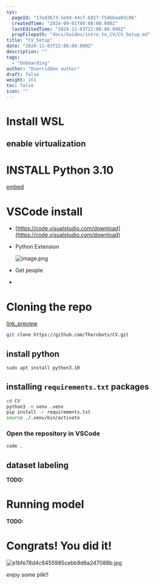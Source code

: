 ```yaml
---
sys:
  pageId: "17ed3673-5e94-44cf-b817-f54bbaa03c06"
  createdTime: "2024-09-01T00:08:00.000Z"
  lastEditedTime: "2024-11-03T22:06:00.000Z"
  propFilepath: "docs/Guides/intro_to_CV/CV_Setup.md"
title: "CV_Setup"
date: "2024-11-03T22:06:00.000Z"
description: ""
tags:
  - "Onboarding"
author: "Overridden author"
draft: false
weight: 161
toc: false
icon: ""
---
```


# Install WSL

## enable virtualization

# INSTALL Python 3.10

[embed](https://www.rose-hulman.edu/class/csse/csse132/2425a/labs/prelab1-wsl2.html)

# VSCode install

- [https://code.visualstudio.com/download](https://code.visualstudio.com/download)
- Python Extension

	![image.png](https://prod-files-secure.s3.us-west-2.amazonaws.com/d518164a-d88e-44d1-a4ee-3adb3bd8bce0/d82b6650-a5e4-4d3c-b8c9-93d817dae00e/image.png?X-Amz-Algorithm=AWS4-HMAC-SHA256&X-Amz-Content-Sha256=UNSIGNED-PAYLOAD&X-Amz-Credential=ASIAZI2LB466WRF3G4KH%2F20250515%2Fus-west-2%2Fs3%2Faws4_request&X-Amz-Date=20250515T110747Z&X-Amz-Expires=3600&X-Amz-Security-Token=IQoJb3JpZ2luX2VjEHMaCXVzLXdlc3QtMiJIMEYCIQC9gPy2%2FjJPD%2FIDeVT8VLb%2F9V8OsMgy4I92vGt0a4%2FjDgIhAIQfUR9O904tsaAQoP%2BxcvqF%2BQ3TwrMrB6Mfk4FksWgpKv8DCCwQABoMNjM3NDIzMTgzODA1IgynwZABGoLzvUC9zawq3AMmkECk1Sb%2FjSWVM1VhkC8QvHveKcXblfdZuYcZvpbq8nT3rON0wqlJgGUDGwb6xOc4vQc4OEdCIqglSrr7%2BfhAGpwCADs2ZSZoFe%2F%2B4BDa9Wgh3Hk6h2yjuS2bL9nM%2BSXn3Jqv%2BPBBttOSsrwf5z6WrxFAIsQCtvriLPhMbXKilrXJdbxcnh%2FWFjaS25k8lZcxJNbmoYcRu2IocyaoI37U4q%2BN7P4Z51XK5Jm6p%2FD30ecH2E5dsZ5rrDO2VTi6PK7HHCUXVXm%2F8f1vJNqZa1O15gNsMnoZRfXazezkkW44Z67yzcs6KZ%2FyLuzpfl4Mq7FDUSDEGu4q%2FP5p72s5xIoLSGzMoNAbY25%2B638Y7iSTEQzVLQ25tkG%2FlxpeQ3dyaNZmRYNWZ7Zm18JFOYbNh829QrD1%2F31kffTqM%2FFFroiJIFyNtmVQcEwo6TPK8xic5rLUii7U1p%2BB4JJMEcW7uy2H12JUwkM%2Fq2w8il%2B7qeUHdcx8nPlxuk2dxSI5%2BFLSfw6ObTmPWKVuYEJ%2FdzrIXrg7Pw12JyxdnB8%2FCoklzspzYiL2u2bYtzvcFWtwiVV8ERd16feMSAgI3r2c%2BQZPiaVVDEa90HEbjlQI7BW7ic%2FVvlYClpSqSWG%2BL2pdxjCihZfBBjqkASv6NgxQ5GVszHDm4qVeX93%2BfMzgDszo6fVXaYypXYAt3fo8mSNGp6PAEWT26W5U68n2uL2vQN5tMp74QJ1PjKmNaJsYEAdgksbNloO3mrtOByxA3XBwYhlI7CrcSinuiuY0Rl6N5kQH%2BNe1S6LOfciAZM2EOwIijHaeJiFj2Ynfc4282Io%2F4EsYHdJGGXhJSffmu5%2FZIiTngpKgp2U62pgYqPVw&X-Amz-Signature=cb029dfa8095bd71d08f21f9c8b7c0f573fa8cad7c92593bf690294b9e0b4b70&X-Amz-SignedHeaders=host&x-id=GetObject)
- Get people
- 

# Cloning the repo

[link_preview](https://github.com/Thornbots/CV/)

```bash
git clone https://github.com/Thornbots/CV.git
```

## install python

```bash
sudo apt install python3.10
```

## installing `requirements.txt` packages

```bash
cd CV
python3 -m venv .venv
pip install -r requirements.txt
source ./.venv/bin/activate
```

### Open the repository in VSCode

```bash
code .
```

## dataset labeling  

**TODO:**

# Running model

**TODO:**

# Congrats! You did it!

![e1bfe78d4c6455985cebb9d6a247088b.jpg](https://prod-files-secure.s3.us-west-2.amazonaws.com/d518164a-d88e-44d1-a4ee-3adb3bd8bce0/7d1ce04e-65d6-40c8-814d-754280e9515a/e1bfe78d4c6455985cebb9d6a247088b.jpg?X-Amz-Algorithm=AWS4-HMAC-SHA256&X-Amz-Content-Sha256=UNSIGNED-PAYLOAD&X-Amz-Credential=ASIAZI2LB466X4MLNCNF%2F20250515%2Fus-west-2%2Fs3%2Faws4_request&X-Amz-Date=20250515T110746Z&X-Amz-Expires=3600&X-Amz-Security-Token=IQoJb3JpZ2luX2VjEHMaCXVzLXdlc3QtMiJGMEQCIFdKCVIuDZ4Gph9FIkrtnZDBn6pHlf7MPIbHA%2FddPCYEAiB0avURVDhne%2Bz4BajP3NlJ6zVU0tdLrkfRNLeX90IH%2Bir%2FAwgsEAAaDDYzNzQyMzE4MzgwNSIMUht9AGQrAb%2Fw71ZqKtwD9VefvSNLBV3JseHN7xEHpxyHsObA0UxVgiAW0vgryLnrVkZm4afxnzYaE0Slmj81BQBVr%2Fu3Fr%2BfV33pLvNssp1l%2FxHlWYFFc1Hf9Wxd9O2g313u0oEt%2BCSm52a9ZwhGqgRkhbptTTrmfIUzfk%2FZw%2FfeRsciMFQNWHUDrwdaXBoasvUzWoa1ofQ3%2FGWDioWR19cLPHCoYrP2plkYXQtBQQmkOrpEb9bxQz3m5VI%2FKXZCfIF483Qz4JV7Uzc9ncbpOgiyCeDBHNDy1tfc0qZthBANO%2FQJNhdN7JQuN6C1df2Vr5TZrKluS5Es88dEz0JLBSl5SdpVr%2Br8FlEXjJL6RSVIZSBm7qcfrwQT1GV5LX0%2F2a%2Fsda%2Bfk9vwjybWwnAQj2fwPuTPci8EtSUb2eekehNsi9RbZSxjrMTT%2Fxri%2F1S1FLQAGZSQjG%2Fm9vaUf14Y6P5ic1TtKKltjt4Trcrx4ao4HP3ePSgYnmLPps0jyHZMiUD5Yl%2F87sWHiroFZzPEj82qmnVbzMzQFGOKpLB03ZZh0RZU56bDLSA4KmbuQT8X6toQKk2u3oKp8%2FTszf2vOyWsmhOjch6F7wzlV2xFzd6%2FHtKXzmrfWdPFX6jCRWA95flusTrSoOs0%2FPYw0pCXwQY6pgHDtRE7kl65hHanYvjHhTL5Kr7BoynHdXMgkxo5FPGrmU8g51%2FPTs1w42rJd0cNHH6zW%2FFHEErOWONGIC7bqkI%2FzI1E47lSBeJ1%2FKEHwwtuzAYUqZGMtCSa44Kki7nYYkIhw99xVbScz2TcI3y5iOGRt8tGf%2BboanQpy2G6twp2rZE74yWx0cD1IWw%2FVus4YnmmkySh%2BcnWVnNbaq0i3T62uopenVo6&X-Amz-Signature=2faf48d7af1289addfb28a27dca0ee2ed0c8301e2f245961ecc8b1c8cc779932&X-Amz-SignedHeaders=host&x-id=GetObject)

enjoy some pilk!!
